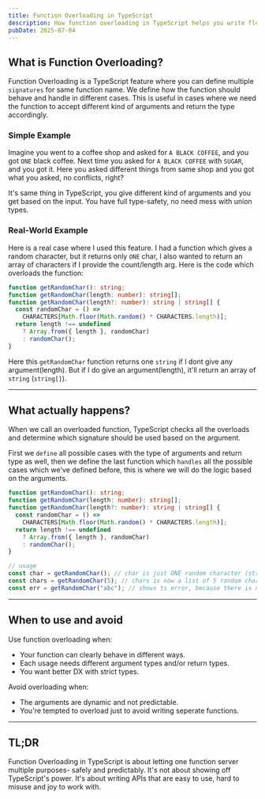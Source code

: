 ```yaml
---
title: Function Overloading in TypeScript
description: How function overloading in TypeScript helps you write flexible yet type-safe functions, with real-world examples and practical use cases.
pubDate: 2025-07-04
---
```


## What is Function Overloading?

Function Overloading is a TypeScript feature where you can define multiple `signatures` for same function name. We define how the function should behave and handle in different cases. This is useful in cases where we need the function to accept different kind of arguments and return the type accordingly.

### Simple Example

Imagine you went to a coffee shop and asked for `A BLACK COFFEE`, and you got `ONE` black coffee. Next time you asked for `A BLACK COFFEE` with `SUGAR`, and you got it. Here you asked different things from same shop and you got what you asked, no conflicts, right?

It's same thing in TypeScript, you give different kind of arguments and you get based on the input. You have full type-safety, no need mess with union types.

### Real-World Example

Here is a real case where I used this feature. I had a function which gives a random character, but it returns only `ONE` char, I also wanted to return an array of characters if I provide the count/length arg. Here is the code which overloads the function:

```ts title=get-random-char.ts
function getRandomChar(): string;
function getRandomChar(length: number): string[];
function getRandomChar(length?: number): string | string[] {
  const randomChar = () =>
    CHARACTERS[Math.floor(Math.random() * CHARACTERS.length)];
  return length !== undefined
    ? Array.from({ length }, randomChar)
    : randomChar();
}
```

Here this `getRandomChar` function returns one `string` if I dont give any argument(length). But if I do give an argument(length), it'll return an array of `string` (`string[]`).

---

## What actually happens?

When we call an overloaded function, TypeScript checks all the overloads and determine which signature should be used based on the argument.

First we `define` all possible cases with the type of arguments and return type as well, then we define the last function which `handles` all the possible cases which we've defined before, this is where we will do the logic based on the arguments.

```ts
function getRandomChar(): string;
function getRandomChar(length: number): string[];
function getRandomChar(length?: number): string | string[] {
  const randomChar = () =>
    CHARACTERS[Math.floor(Math.random() * CHARACTERS.length)];
  return length !== undefined
    ? Array.from({ length }, randomChar)
    : randomChar();
}

// usage
const char = getRandomChar(); // char is just ONE random character (string)
const chars = getRandomChar(5); // chars is now a list of 5 random characters (string[])
const err = getRandomChar("abc"); // shows ts error, because there is no handle for this case.
```

---

## When to use and avoid

Use function overloading when:

- Your function can clearly behave in different ways.
- Each usage needs different argument types and/or return types.
- You want better DX with strict types.

Avoid overloading when:

- The arguments are dynamic and not predictable.
- You're tempted to overload just to avoid writing seperate functions.

---

## TL;DR

Function Overloading in TypeScript is about letting one function server multiple purposes- safely and predictably. It's not about showing off TypeScript's power. It's about writing APIs that are easy to use, hard to misuse and joy to work with.
